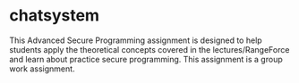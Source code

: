# chatsystem
This Advanced Secure Programming assignment is designed to help students apply the theoretical concepts covered in the lectures/RangeForce and learn about practice secure programming. This assignment is a group work assignment.  
